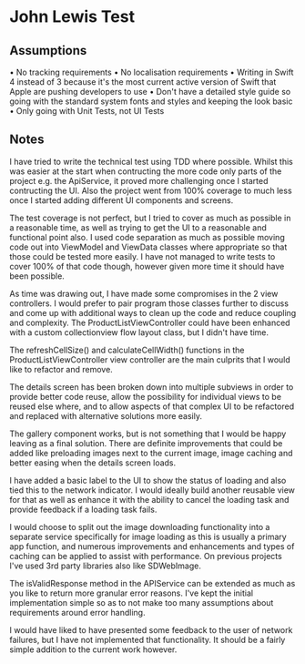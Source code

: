 # John Lewis Test

## Assumptions
• No tracking requirements
• No localisation requirements
• Writing in Swift 4 instead of 3 because it's the most current active version of Swift that Apple are pushing developers to use
• Don't have a detailed style guide so going with the standard system fonts and styles and keeping the look basic
• Only going with Unit Tests, not UI Tests

## Notes
I have tried to write the technical test using TDD where possible. Whilst this was easier at the start when contructing the more code only parts of the project e.g. the ApiService, it proved more challenging once I started contructing the UI. Also the project went from 100% coverage to much less once I started adding different UI components and screens. 

The test coverage is not perfect, but I tried to cover as much as possible in a reasonable time, as well as trying to get the UI to a reasonable and functional point also. I used code separation as much as possible moving code out into ViewModel and ViewData classes where appropriate so that those could be tested more easily. I have not managed to write tests to cover 100% of that code though, however given more time it should have been possible.

As time was drawing out, I have made some compromises in the 2 view controllers. I would prefer to pair program those classes further to discuss and come up with additional ways to clean up the code and reduce coupling and complexity. The ProductListViewController could have been enhanced with a custom collectionview flow layout class, but I didn't have time.

The refreshCellSize() and calculateCellWidth() functions in the ProductListViewController view controller are the main culprits that I would like to refactor and remove.

The details screen has been broken down into multiple subviews in order to provide better code reuse, allow the possibility for individual views to be reused else where, and to allow aspects of that complex UI to be refactored and replaced with alternative solutions more easily.

The gallery component works, but is not something that I would be happy leaving as a final solution. There are definite improvements that could be added like preloading images next to the current image, image caching and better easing when the details screen loads.

I have added a basic label to the UI to show the status of loading and also tied this to the network indicator. I would ideally build another reusable view for that as well as enhance it with the ability to cancel the loading task and provide feedback if a loading task fails.

I would choose to split out the image downloading functionality into a separate service specifically for image loading as this is usually a primary app function, and numerous improvements and enhancements and types of caching can be applied to assist with performance. On previous projects I've used 3rd party libraries also like SDWebImage.

The isValidResponse method in the APIService can be extended as much as you like to return more granular error reasons. I've kept the initial implementation simple so as to not make too many assumptions about requirements around error handling.

I would have liked to have presented some feedback to the user of network failures, but I have not implemented that functionality. It should be a fairly simple addition to the current work however.
